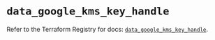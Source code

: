 # `data_google_kms_key_handle`

Refer to the Terraform Registry for docs: [`data_google_kms_key_handle`](https://registry.terraform.io/providers/hashicorp/google-beta/6.49.2/docs/data-sources/google_kms_key_handle).

